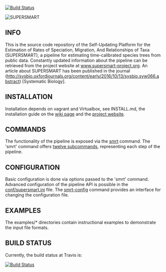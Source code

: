 [![Build Status](https://travis-ci.org/naturalis/supersmart.svg?branch=master)](https://travis-ci.org/naturalis/supersmart)

![SUPERSMART](http://www.supersmart-project.org/images/logo200x480.png "SUPERSMART")

INFO
----
This is the source code repository of the Self-Updating Platform for the Estimation 
of Rates of Speciation, Migration, And Relationships of Taxa (SUPERSMART), a 
pipeline for estimating time-calibrated species trees from public data. Constantly 
updated information about the pipeline can be retrieved from the project website at 
www.supersmart-project.org. An article about SUPERSMART has been published in the journal (http://sysbio.oxfordjournals.org/content/early/2016/10/13/sysbio.syw066.abstract) [Systematic Biology].

INSTALLATION
------------
Installation depends on vagrant and Virtualbox, see INSTALL.md, the installation guide on the [wiki page](https://github.com/naturalis/supersmart/wiki/Installation-instructions) and the [project website](http://www.supersmart-project.org).

COMMANDS
--------
The functionality of the pipeline is exposed via the [smrt](script/smrt) command.
The 'smrt' command offers [twelve subcommands](https://github.com/naturalis/supersmart/wiki/Analysis-run-through), 
representing each step of the pipeline. 

CONFIGURATION
-------------
Basic configuration is done via options passed to the 'smrt' command. 
Advanced configuration of the pipeline API is possible in the 
[conf/supersmart.ini](conf/supersmart.ini) file. The [smrt-config](script/smrt-config) 
command provides an interface for changing the configuration file.

EXAMPLES
--------
The examples/* directories contain instructional examples to demonstrate the input
file formats.

BUILD STATUS
------------
Currently, the build status at Travis is:

[![Build Status](https://travis-ci.org/naturalis/supersmart.svg?branch=master)](https://travis-ci.org/naturalis/supersmart)


